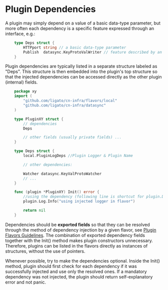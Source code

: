 # Plugin Dependencies

A plugin may simply depend on a value of a basic data-type parameter,
but more often each dependency is a specific feature expressed through
an interface, e.g.:

```go
	type Deps struct {
	    HTTPport string // a basic data-type parameter
	    Publish  datasync.KeyProtoValWriter // feature described by an interface
	}
```

Plugin dependencies are typically listed in a separate structure labeled
as "Deps". This structure is then embedded into the plugin's top
structure so that the injected dependencies can be accessed directly
as the other plugin (internal) fields.
```go
	package xy
	import (
	    "github.com/ligato/cn-infra/flavors/local"
	    "github.com/ligato/cn-infra/datasync"
	)

	type PluginXY struct {
	    // dependencies
	    Deps

		// other fields (usually private fields) ...
	}

	type Deps struct {
	    local.PluginLogDeps //Plugin Logger & Plugin Name

	    // other dependencies:

	    Watcher datasync.KeyValProtoWatcher
	    // ...
	}

    func (plugin *PluginXY) Init() error {
        //using the dependency (following line is shortcut for plugin.Dep.PluginLogDeps.Log)
        plugin.Log.Info("using injected logger in flavor")

        return nil
    }

```

Dependencies should be **exported fields** so that they can be resolved
through the method of dependency injection by a given flavor,
see [Plugin Flavors Guidelines](PLUGIN_FLAVORS.md).
The combination of exported dependency fields together with the Init()
method makes plugin constructors unnecessary.
Therefore, plugins can be listed in the flavors directly as instances
of structures, without the use of pointers.

Whenever possible, try to make the dependencies optional.
Inside the Init() method, plugin should first check for each dependency
if it was successfully injected and use only the resolved ones.
If a mandatory dependency was not injected, the plugin should return
self-explanatory error and not panic.
